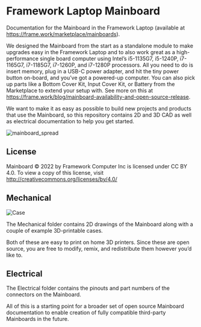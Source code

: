 # Framework Laptop Mainboard
Documentation for the Mainboard in the Framework Laptop (available at https://frame.work/marketplace/mainboards).

We designed the Mainboard from the start as a standalone module to make upgrades easy in the Framework Laptop and to also work great as a high-performance single board computer using Intel’s i5-1135G7, i5-1240P, i7-1165G7, i7-1185G7, i7-1260P, and i7-1280P processors.  All you need to do is insert memory, plug in a USB-C power adapter, and hit the tiny power button on-board, and you’ve got a powered-up computer.  You can also pick up parts like a Bottom Cover Kit, Input Cover Kit, or Battery from the Marketplace to extend your setup with.  See more on this at https://frame.work/blog/mainboard-availability-and-open-source-release.

We want to make it as easy as possible to build new projects and products that use the Mainboard, so this repository contains 2D and 3D CAD as well as electrical documentation to help you get started.

![mainboard_spread](https://user-images.githubusercontent.com/28994301/155036191-9f03d3c9-7e09-4d69-83da-5ba8b3641d95.jpg)

## License

Mainboard © 2022 by Framework Computer Inc is licensed under CC BY 4.0.
To view a copy of this license, visit http://creativecommons.org/licenses/by/4.0/

## Mechanical

![Case](https://user-images.githubusercontent.com/28994301/162662197-8518a2fa-7a31-409f-8e0e-28b08dc61a03.jpg)

The Mechanical folder contains 2D drawings of the Mainboard along with a couple of example 3D-printable cases.

Both of these are easy to print on home 3D printers.  Since these are open source, you are free to modify, remix, and redistribute them however you’d like to.

## Electrical

The Electrical folder contains the pinouts and part numbers of the connectors on the Mainboard.

All of this is a starting point for a broader set of open source Mainboard documentation to enable creation of fully compatible third-party Mainboards in the future.
